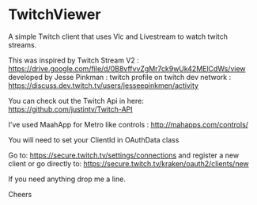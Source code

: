 # TwitchViewer
A simple Twitch client that uses Vlc and Livestream to watch twitch streams. 

This was inspired by Twitch Stream V2 : 
https://drive.google.com/file/d/0B8vffvvZgMr7ck9wUk42MElCdWs/view
developed by Jesse Pinkman : twitch profile on twitch dev network : https://discuss.dev.twitch.tv/users/jesseepinkmen/activity 

You can check out the Twitch Api in here: https://github.com/justintv/Twitch-API

I've used MaahApp for Metro like controls : http://mahapps.com/controls/

You will need to set your ClientId in OAuthData class

Go to: https://secure.twitch.tv/settings/connections and register a new client 
or go directly to: https://secure.twitch.tv/kraken/oauth2/clients/new

If you need anything drop me a line. 

Cheers

